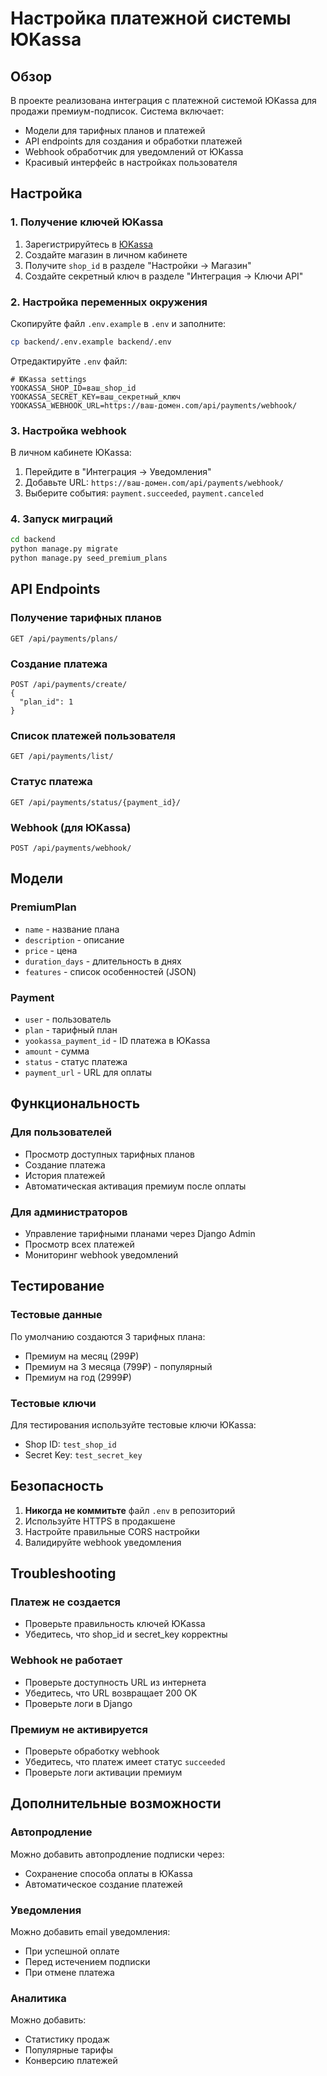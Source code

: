 # Настройка платежной системы ЮKassa

## Обзор

В проекте реализована интеграция с платежной системой ЮKassa для продажи премиум-подписок. Система включает:

- Модели для тарифных планов и платежей
- API endpoints для создания и обработки платежей
- Webhook обработчик для уведомлений от ЮKassa
- Красивый интерфейс в настройках пользователя

## Настройка

### 1. Получение ключей ЮKassa

1. Зарегистрируйтесь в [ЮKassa](https://yookassa.ru/)
2. Создайте магазин в личном кабинете
3. Получите `shop_id` в разделе "Настройки → Магазин"
4. Создайте секретный ключ в разделе "Интеграция → Ключи API"

### 2. Настройка переменных окружения

Скопируйте файл `.env.example` в `.env` и заполните:

```bash
cp backend/.env.example backend/.env
```

Отредактируйте `.env` файл:

```env
# ЮKassa settings
YOOKASSA_SHOP_ID=ваш_shop_id
YOOKASSA_SECRET_KEY=ваш_секретный_ключ
YOOKASSA_WEBHOOK_URL=https://ваш-домен.com/api/payments/webhook/
```

### 3. Настройка webhook

В личном кабинете ЮKassa:
1. Перейдите в "Интеграция → Уведомления"
2. Добавьте URL: `https://ваш-домен.com/api/payments/webhook/`
3. Выберите события: `payment.succeeded`, `payment.canceled`

### 4. Запуск миграций

```bash
cd backend
python manage.py migrate
python manage.py seed_premium_plans
```

## API Endpoints

### Получение тарифных планов
```
GET /api/payments/plans/
```

### Создание платежа
```
POST /api/payments/create/
{
  "plan_id": 1
}
```

### Список платежей пользователя
```
GET /api/payments/list/
```

### Статус платежа
```
GET /api/payments/status/{payment_id}/
```

### Webhook (для ЮKassa)
```
POST /api/payments/webhook/
```

## Модели

### PremiumPlan
- `name` - название плана
- `description` - описание
- `price` - цена
- `duration_days` - длительность в днях
- `features` - список особенностей (JSON)

### Payment
- `user` - пользователь
- `plan` - тарифный план
- `yookassa_payment_id` - ID платежа в ЮKassa
- `amount` - сумма
- `status` - статус платежа
- `payment_url` - URL для оплаты

## Функциональность

### Для пользователей
- Просмотр доступных тарифных планов
- Создание платежа
- История платежей
- Автоматическая активация премиум после оплаты

### Для администраторов
- Управление тарифными планами через Django Admin
- Просмотр всех платежей
- Мониторинг webhook уведомлений

## Тестирование

### Тестовые данные
По умолчанию создаются 3 тарифных плана:
- Премиум на месяц (299₽)
- Премиум на 3 месяца (799₽) - популярный
- Премиум на год (2999₽)

### Тестовые ключи
Для тестирования используйте тестовые ключи ЮKassa:
- Shop ID: `test_shop_id`
- Secret Key: `test_secret_key`

## Безопасность

1. **Никогда не коммитьте** файл `.env` в репозиторий
2. Используйте HTTPS в продакшене
3. Настройте правильные CORS настройки
4. Валидируйте webhook уведомления

## Troubleshooting

### Платеж не создается
- Проверьте правильность ключей ЮKassa
- Убедитесь, что shop_id и secret_key корректны

### Webhook не работает
- Проверьте доступность URL из интернета
- Убедитесь, что URL возвращает 200 OK
- Проверьте логи в Django

### Премиум не активируется
- Проверьте обработку webhook
- Убедитесь, что платеж имеет статус `succeeded`
- Проверьте логи активации премиум

## Дополнительные возможности

### Автопродление
Можно добавить автопродление подписки через:
- Сохранение способа оплаты в ЮKassa
- Автоматическое создание платежей

### Уведомления
Можно добавить email уведомления:
- При успешной оплате
- Перед истечением подписки
- При отмене платежа

### Аналитика
Можно добавить:
- Статистику продаж
- Популярные тарифы
- Конверсию платежей
